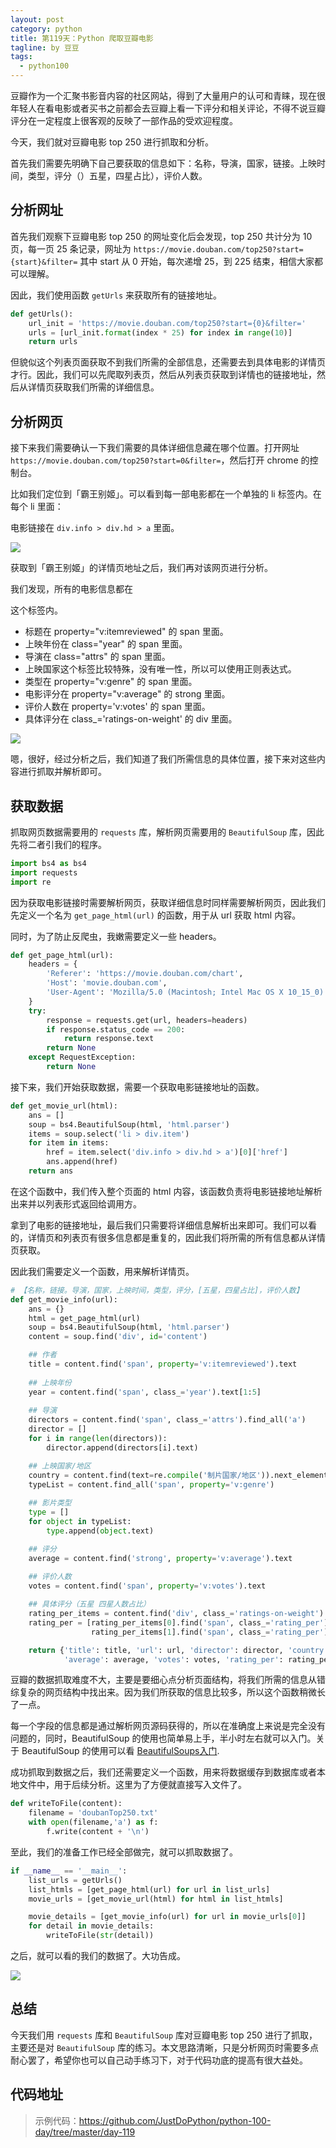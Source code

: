 ```yaml
---
layout: post
category: python
title: 第119天：Python 爬取豆瓣电影
tagline: by 豆豆
tags: 
  - python100
---
```


豆瓣作为一个汇聚书影音内容的社区网站，得到了大量用户的认可和青睐，现在很年轻人在看电影或者买书之前都会去豆瓣上看一下评分和相关评论，不得不说豆瓣评分在一定程度上很客观的反映了一部作品的受欢迎程度。

今天，我们就对豆瓣电影 top 250 进行抓取和分析。

首先我们需要先明确下自己要获取的信息如下：名称，导演，国家，链接。上映时间，类型，评分（）五星，四星占比），评价人数。

<!--more-->

## 分析网址

首先我们观察下豆瓣电影 top 250 的网址变化后会发现，top 250 共计分为 10 页，每一页 25 条记录，网址为 `https://movie.douban.com/top250?start={start}&filter=` 其中 start 从 0 开始，每次递增 25，到 225 结束，相信大家都可以理解。

因此，我们使用函数 `getUrls` 来获取所有的链接地址。

```python
def getUrls():
    url_init = 'https://movie.douban.com/top250?start={0}&filter='
    urls = [url_init.format(index * 25) for index in range(10)]
    return urls
```

但貌似这个列表页面获取不到我们所需的全部信息，还需要去到具体电影的详情页才行。因此，我们可以先爬取列表页，然后从列表页获取到详情也的链接地址，然后从详情页获取我们所需的详细信息。

## 分析网页

接下来我们需要确认一下我们需要的具体详细信息藏在哪个位置。打开网址 `https://movie.douban.com/top250?start=0&filter=`，然后打开 chrome 的控制台。

比如我们定位到「霸王别姬」。可以看到每一部电影都在一个单独的 li 标签内。在每个 li 里面：

电影链接在 `div.info > div.hd > a` 里面。

![](https://github.com/JustDoPython/justdopython.github.io/blob/master/assets/images/2020/01/31-douban-movie/top-250-001.png?raw=true)

获取到「霸王别姬」的详情页地址之后，我们再对该网页进行分析。

我们发现，所有的电影信息都在 <div id="content"> 这个标签内。

+ 标题在 property="v:itemreviewed" 的 span 里面。
+ 上映年份在 class="year" 的 span 里面。
+ 导演在 class="attrs" 的 span 里面。
+ 上映国家这个标签比较特殊，没有唯一性，所以可以使用正则表达式。
+ 类型在 property="v:genre" 的 span 里面。
+ 电影评分在 property="v:average" 的 strong 里面。
+ 评价人数在 property='v:votes' 的 span 里面。
+ 具体评分在 class_='ratings-on-weight' 的 div 里面。

![](https://github.com/JustDoPython/justdopython.github.io/blob/master/assets/images/2020/01/31-douban-movie/top-250-002.png?raw=true)

嗯，很好，经过分析之后，我们知道了我们所需信息的具体位置，接下来对这些内容进行抓取并解析即可。

## 获取数据

抓取网页数据需要用的 `requests` 库，解析网页需要用的 `BeautifulSoup` 库，因此先将二者引我们的程序。

```python
import bs4 as bs4
import requests
import re
```
因为获取电影链接时需要解析网页，获取详细信息时同样需要解析网页，因此我们先定义一个名为 `get_page_html(url)` 的函数，用于从 url 获取 html 内容。

同时，为了防止反爬虫，我嫩需要定义一些 headers。

```python
def get_page_html(url):
    headers = {
        'Referer': 'https://movie.douban.com/chart',
        'Host': 'movie.douban.com',
        'User-Agent': 'Mozilla/5.0 (Macintosh; Intel Mac OS X 10_15_0) AppleWebKit/537.36 (KHTML, like Gecko) Chrome/79.0.3945.88 Safari/537.36'
    }
    try:
        response = requests.get(url, headers=headers)
        if response.status_code == 200:
            return response.text
        return None
    except RequestException:
        return None
```

接下来，我们开始获取数据，需要一个获取电影链接地址的函数。

```python
def get_movie_url(html):
    ans = []
    soup = bs4.BeautifulSoup(html, 'html.parser')
    items = soup.select('li > div.item')
    for item in items:
        href = item.select('div.info > div.hd > a')[0]['href']
        ans.append(href)
    return ans
```

在这个函数中，我们传入整个页面的 html 内容，该函数负责将电影链接地址解析出来并以列表形式返回给调用方。

拿到了电影的链接地址，最后我们只需要将详细信息解析出来即可。我们可以看的，详情页和列表页有很多信息都是重复的，因此我们将所需的所有信息都从详情页获取。

因此我们需要定义一个函数，用来解析详情页。

```python
# 【名称，链接。导演，国家，上映时间，类型，评分，[五星，四星占比]，评价人数】
def get_movie_info(url):
    ans = {}
    html = get_page_html(url)
    soup = bs4.BeautifulSoup(html, 'html.parser')
    content = soup.find('div', id='content')

    ## 作者
    title = content.find('span', property='v:itemreviewed').text
    
    ## 上映年份
    year = content.find('span', class_='year').text[1:5]
    
    ## 导演
    directors = content.find('span', class_='attrs').find_all('a')
    director = []
    for i in range(len(directors)):
        director.append(directors[i].text)

    ## 上映国家/地区
    country = content.find(text=re.compile('制片国家/地区')).next_element
    typeList = content.find_all('span', property='v:genre')
    
    ## 影片类型
    type = []
    for object in typeList:
        type.append(object.text)

    ## 评分
    average = content.find('strong', property='v:average').text
    
    ## 评价人数
    votes = content.find('span', property='v:votes').text

    ## 具体评分（五星 四星人数占比）
    rating_per_items = content.find('div', class_='ratings-on-weight').find_all('div', class_='item')
    rating_per = [rating_per_items[0].find('span', class_='rating_per').text,
                  rating_per_items[1].find('span', class_='rating_per').text]

    return {'title': title, 'url': url, 'director': director, 'country': country, 'year': year, 'type': type,
            'average': average, 'votes': votes, 'rating_per': rating_per}
```

豆瓣的数据抓取难度不大，主要是要细心点分析页面结构，将我们所需的信息从错综复杂的网页结构中找出来。因为我们所获取的信息比较多，所以这个函数稍微长了一点。

每一个字段的信息都是通过解析网页源码获得的，所以在准确度上来说是完全没有问题的，同时，BeautifulSoup 的使用也简单易上手，半小时左右就可以入门。关于 BeautifulSoup 的使用可以看 [BeautifulSoups入门](https:mp.wx.xx).

成功抓取到数据之后，我们还需要定义一个函数，用来将数据缓存到数据库或者本地文件中，用于后续分析。这里为了方便就直接写入文件了。

```python
def writeToFile(content):
    filename = 'doubanTop250.txt'
    with open(filename,'a') as f: 
        f.write(content + '\n')
```

至此，我们的准备工作已经全部做完，就可以抓取数据了。

```python
if __name__ == '__main__':
    list_urls = getUrls()
    list_htmls = [get_page_html(url) for url in list_urls]
    movie_urls = [get_movie_url(html) for html in list_htmls]

    movie_details = [get_movie_info(url) for url in movie_urls[0]]
    for detail in movie_details:
        writeToFile(str(detail))
```

之后，就可以看的我们的数据了。大功告成。

![](https://github.com/JustDoPython/justdopython.github.io/blob/master/assets/images/2020/01/31-douban-movie/top-250-003.png?raw=true)

## 总结

今天我们用 `requests` 库和 `BeautifulSoup` 库对豆瓣电影 top 250 进行了抓取，主要还是对 `BeautifulSoup` 库的练习。本文思路清晰，只是分析网页时需要多点耐心罢了，希望你也可以自己动手练习下，对于代码功底的提高有很大益处。

## 代码地址

> 示例代码：https://github.com/JustDoPython/python-100-day/tree/master/day-119